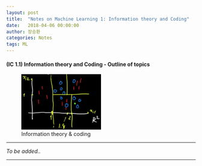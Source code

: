 ```yaml
---
layout: post
title:  "Notes on Machine Learning 1: Information theory and Coding"
date:   2018-04-06 00:00:00
author: 장승환
categories: Notes
tags: ML
---
```


#### (IC 1.1) Information theory and Coding - Outline of topics

<figure>
<img src="/assets/pics/mm-ml/bin-split.png" alt="Information theory & coding" style="width: 50%; height: 50%">
<figcaption>Information theory & coding
</figcaption>
</figure>

---

$$ $$

*To be added..*

---


